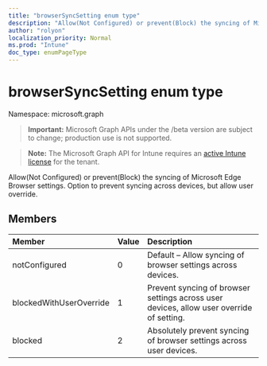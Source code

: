 ```yaml
---
title: "browserSyncSetting enum type"
description: "Allow(Not Configured) or prevent(Block) the syncing of Microsoft Edge Browser settings. Option to prevent syncing across devices, but allow user override."
author: "rolyon"
localization_priority: Normal
ms.prod: "Intune"
doc_type: enumPageType
---
```


# browserSyncSetting enum type

Namespace: microsoft.graph

> **Important:** Microsoft Graph APIs under the /beta version are subject to change; production use is not supported.

> **Note:** The Microsoft Graph API for Intune requires an [active Intune license](https://go.microsoft.com/fwlink/?linkid=839381) for the tenant.

Allow(Not Configured) or prevent(Block) the syncing of Microsoft Edge Browser settings. Option to prevent syncing across devices, but allow user override.

## Members
|Member|Value|Description|
|:---|:---|:---|
|notConfigured|0|Default – Allow syncing of browser settings across devices.|
|blockedWithUserOverride|1|Prevent syncing of browser settings across user devices, allow user override of setting.|
|blocked|2|Absolutely prevent syncing of browser settings across user devices.|



